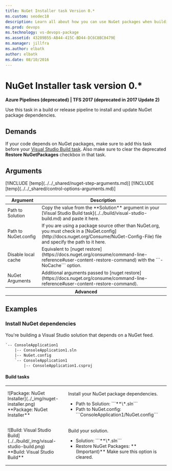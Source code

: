 ```yaml
---
title: NuGet Installer task Version 0.*
ms.custom: seodec18
description: Learn all about how you can use NuGet packages when building code in Azure Pipelines and Team Foundation Server
ms.prod: devops
ms.technology: vs-devops-package
ms.assetid: 43289B55-AB44-415C-BD44-DC6C8BC0479E
ms.manager: jillfra
ms.author: elbatk
author: elbatk
ms.date: 08/10/2016
---
```


# NuGet Installer task version 0.*

**Azure Pipelines (deprecated) | TFS 2017 (deprecated in 2017 Update 2)**

Use this task in a build or release pipeline to install and update NuGet package dependencies.

## Demands

If your code depends on NuGet packages, make sure to add this task before your [Visual Studio Build task](../../build/visual-studio-build.md). Also make sure to clear the deprecated **Restore NuGetPackages** checkbox in that task.

## Arguments

<table>
<thead>
<tr>
<th>Argument</th>
<th>Description</th>
</tr>
</thead>
<tr>
<td>Path to Solution</td>
<td>
Copy the value from the **Solution** argument in your [Visual Studio Build task](../../build/visual-studio-build.md) and paste it here.
</td>
</tr>
<tr>
<td>Path to NuGet.config</td>
<td>
If you are using a package source other than NuGet.org, you must check in a [NuGet.config](http://docs.nuget.org/Consume/NuGet-Config-File) file and specify the path to it here.
</td>
</tr>
<tr>
<td>Disable local cache</td>
<td>
Equivalent to [nuget restore](https://docs.nuget.org/consume/command-line-reference#user-content-restore-command) with the ```-NoCache``` option.
</td>
</tr>
<tr>
<td>NuGet Arguments</td>
<td>
Additional arguments passed to [nuget restore](https://docs.nuget.org/consume/command-line-reference#user-content-restore-command).
</td>
</tr>
<tr><th style="text-align: center" colspan="2">Advanced</th></tr>
[!INCLUDE [temp](../../_shared/nuget-step-arguments.md)]
[!INCLUDE [temp](../../_shared/control-options-arguments.md)]
</table>

## Examples

### Install NuGet dependencies

You're building a Visual Studio solution that depends on a NuGet feed.

```
`-- ConsoleApplication1
    |-- ConsoleApplication1.sln
    |-- NuGet.config
    `-- ConsoleApplication1
        |-- ConsoleApplication1.csproj
```


#### Build tasks

<table>
<tr>
<td>![Package: NuGet Installer](../_img/nuget-installer.png)<br/>**Package: NuGet Installer**</td>
<td>
<p>Install your NuGet package dependencies.</p>
<ul>
<li>Path to Solution: ```**\*.sln```</li>
<li>Path to NuGet.config: ```ConsoleApplication1/NuGet.config```</li>
</ul>
</td>
</tr>
<tr>
<td>![Build: Visual Studio Build](../../build/_img/visual-studio-build.png)<br/>**Build: Visual Studio Build**</td>
<td>
<p>Build your solution.</p>
<ul>
<li>Solution: ```**\*.sln```</li>
<li>Restore NuGet Packages: **(Important)** Make sure this option is cleared.</li>
</ul>
</td>
</tr>
</table>


